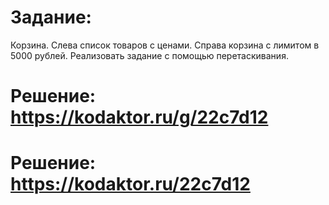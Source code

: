 # Задание:
Корзина. Слева список товаров с ценами. Справа корзина с лимитом в 5000 рублей. Реализовать задание с помощью перетаскивания.

# Решение: https://kodaktor.ru/g/22c7d12
# Решение: https://kodaktor.ru/22c7d12

